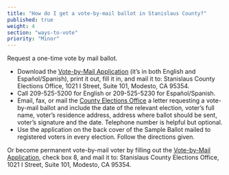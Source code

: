 ```yaml
---
title: "How do I get a vote-by-mail ballot in Stanislaus County?"
published: true
weight: 4
section: "ways-to-vote"
priority: "Minor"
---
```


Request a one-time vote by mail ballot.  
- Download the [Vote-by-Mail Application](http://stanvote.com/pdf/forms/vote-by-mail-application.pdf) (it’s in both English and Español/Spanish), print it out, fill it in, and mail it to: Stanislaus County Elections Office, 1021 I Street, Suite 101, Modesto, CA 95354.  
- Call 209-525-5200 for English or 209-525-5230 for Español/Spanish.  
- Email, fax, or mail the [County Elections Office](#section-election-office-contact) a letter requesting a vote-by-mail ballot and include the date of the relevant election, voter’s full name, voter’s residence address, address where ballot should be sent, voter’s signature and the date. Telephone number is helpful but optional.  
- Use the application on the back cover of the Sample Ballot mailed to registered voters in every election. Follow the directions given.  

Or become permanent vote-by-mail voter by filling out the [Vote-by-Mail Application](http://stanvote.com/pdf/forms/vote-by-mail-application.pdf), check box 8, and mail it to: Stanislaus County Elections Office, 1021 I Street, Suite 101, Modesto, CA 95354.  
